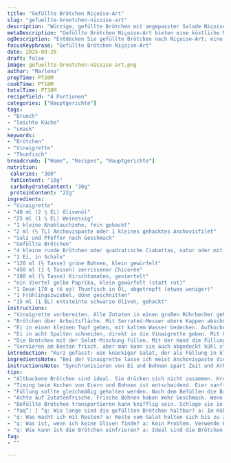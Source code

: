 ```yaml
---
title: "Gefüllte Brötchen Niçoise-Art"
slug: "gefuellte-broetchen-nicoise-art"
description: "Würzige, gefüllte Brötchen mit angepasster Salade Niçoise, knackigen Bohnen, frischer Chicorée und einem leicht abgewandeltem Dressing auf Basis von Olivenöl und Weinessig. Gelbes Paprikastück ersetzt rotes, für milderen Geschmack. Perfekt für einen schnellen Mittagstisch oder als sättigender Snack. Variationen bei Ei und Thunfisch für unterschiedliche Texturen. Fokus auf praktische Kochtipps und sensorisches Erkennen der Garstufen."
metaDescription: "Gefüllte Brötchen Niçoise-Art bieten eine köstliche Mischung aus Aromen und Texturen für einen schnellen Snack oder Mittagstisch"
ogDescription: "Entdecken Sie gefüllte Brötchen nach Niçoise-Art; eine Kombination aus knackigen Zutaten und einer geschmackvollen Vinaigrette für frischen Genuss"
focusKeyphrase: "Gefüllte Brötchen Niçoise-Art"
date: 2025-09-26
draft: false
image: gefuellte-broetchen-nicoise-art.png
author: "Marlena"
prepTime: PT20M
cookTime: PT18M
totalTime: PT38M
recipeYield: "4 Portionen"
categories: ["Hauptgerichte"]
tags:
- "Brunch"
- "leichte Küche"
- "snack"
keywords:
- "Brötchen"
- "Vinaigrette"
- "Thunfisch"
breadcrumb: ["Home", "Recipes", "Hauptgerichte"]
nutrition: 
 calories: "380"
 fatContent: "16g"
 carbohydrateContent: "30g"
 proteinContent: "22g"
ingredients:
- "Vinaigrette"
- "40 ml (2 ½ EL) Olivenöl"
- "25 ml (1 ½ EL) Weinessig"
- "1 kleine Knoblauchzehe, fein gehackt"
- "2 ml (½ TL) Anchovispaste oder 1 kleines gehacktes Anchovisfilet"
- "Salz und Pfeffer nach Geschmack"
- "Gefüllte Brötchen"
- "4 kleine runde Brötchen oder quadratische Ciabattas, natur oder mit Oliven"
- "1 Ei, in Schale"
- "120 ml (½ Tasse) grüne Bohnen, klein gewürfelt"
- "450 ml (1 ¾ Tassen) zerrissener Chicorée"
- "100 ml (⅓ Tasse) Kirschtomaten, geviertelt"
- "ein Viertel gelbe Paprika, klein gewürfelt (statt rot)"
- "1 Dose 170 g (6 oz) Thunfisch in Öl, abgetropft (etwas weniger)"
- "1 Frühlingszwiebel, dünn geschnitten"
- "15 ml (1 EL) entsteinte schwarze Oliven, gehackt"
instructions:
- "Vinaigrette vorbereiten. Alle Zutaten in einen großen Rührbecher geben; mit Salz und Pfeffer würzen. Gut verrühren, bis die Knoblauchstücke fast verschwinden. Die Pasta-Anchovis macht die Soße sämig und gibt Tiefe. Beiseitestellen, damit sich Aromen verbinden."
- "Brötchen über Arbeitsfläche. Mit Serrated-Messer obere Kappen abschneiden. Innen etwas vom Brot herauskratzen, aber nicht zu viel — sonst fällt alles auseinander. Altbackenes Brötchen eignet sich besser, da es fester ist und nicht so matscht. Die ausgelöschten Brotkrumen unbedingt für Paniermehl oder Suppe aufbewahren."
- "Ei in einen kleinen Topf geben, mit kaltem Wasser bedecken. Aufkochen, dann Hitze runterdrehen und noch 5–7 Minuten sacht köcheln. Ein Bild vom Kochprozess: Sobald das Wasser minimal blubbert, Zeit beginnen. Gleichzeitig grüne Bohnen mit reinwerfen, leicht salzen und 3–4 Minuten ziehen lassen, bis sie noch etwas Biss haben. Anschließend abgießen und in Eiswasser abkühlen, um den Garprozess zu stoppen und Farbe zu behalten. Ei pellen, sollte weich aber fest sein."
- "Ei in acht Spalten schneiden, direkt in die Vinaigrette geben. Mit Chicorée, Tomaten, Paprika, Thunfisch, Frühlingszwiebeln und Oliven vermengen. Wichtig: nicht zu stark rühren, damit die Stücke erhalten bleiben. Salzen, pfeffern. Das Mittelstück vom Ei gibt feine Textur, das Eigelb für Cremigkeit. Wenn kein Chicorée, Romana oder Rucola sind die beste Alternativen."
- "Die Brötchen mit der Salat-Mischung füllen. Mit der Hand die Füllung leicht andrücken, aber nicht pressen, damit die Texturen spürbar bleiben. Deckel draufsetzen, leicht andrücken, damit kein Inhalt herausfällt. Wer's transportieren will, Aluminiumfolie drumwickeln und sicherstellen, dass die Füchse nicht verrutschen."
- "Servieren am besten frisch, aber man kann sie auch abgedeckt kühl stellen. Vor dem Verzehr auf Zimmertemperatur bringen, damit sich Aromen besser entfalten. Wer mag, gibt noch frisches Basilikum oder Zitrone darüber für mehr Frische."
introduction: "Kurz gefasst: ein knackiger Salat, der als Füllung in kleinen Brötchen funktioniert. Ich habe beim Probieren festgestellt, dass die klassische Salade Niçoise mit rotem Paprika schnell zu dominant wird. Deshalb ersetzte ich ihn durch gelbe Paprika, milder und süßer. Das Dressing braucht die richtige Balance zwischen säuerlich und würzig, das gelingt mit weniger Essig und mehr feiner Anchovipaste, die dem Ganzen Tiefe verleiht. Kochen von Ei und Bohnen synchronisiert, spart Zeit und sorgt für Frische — kein zerkochter, sondern bissfester Biss ist entscheidend. Die Brötchen vorher ausheben ist ein Muss, sonst wird's zu trocken und die Füllung passt nicht richtig rein. Ein bewährtes Prinzip, das sich immer wieder auszahlt."
ingredientsNote: "Bei der Vinaigrette lasse ich meist Anchovispaste die Wahl, frisches Anchovis fein gehackt ist eine gute Alternative, bringt aber zusätzliche Textur. Wichtig: Knoblauch sehr fein hacken oder sogar pressen, sonst bleibt er zu präsent und kann den frischen Charakter überdecken. Beim Ei auf Frische achten, kleine Eier kochen gleichmäßiger. Statt grünen Bohnen eignen sich auch zarte Zuckerschoten oder grüne Spargelstücke für Saisonvarianten. Chicorée ist klassisch, wer bitter meidet, kann Mildsalat verwenden, der bringt trotzdem Volumen. Kirschtomaten sind süß und saftig, Roma-Tomaten funktionieren, aber frischer Geschmack leidet. Oliven am besten schwarze, entsteinte, nicht zu salzig, sonst wird das Dressing dominiert. Frühlingszwiebeln helfen bei der Frische - wenn keine verfügbar, milde rote Zwiebeln in dünnen Scheiben taugen auch."
instructionsNote: "Synchronisieren von Ei und Bohnen spart Zeit und Arbeitsgänge. Das Wasser darf ruhig leicht köcheln, wildes Kochen zerreißt die Eier. Die visuelle Kontrolle der Garzeit wichtiger als genaue Minuten. Bohnenschnitt testet man, indem man ein Stück mit Daumen und Zeigefinger zwischenpresst: bissfest, nicht matschig. Das Auskühlen in Eiswasser ist entscheidend, damit die grüne Farbe erhalten bleibt. Die Salatmischung nicht zu lange ziehen lassen, sonst verliert sie Knackigkeit und wird wässrig. Beim Befüllen der Brötchen mit leichtem Druck arbeiten – man will festen, aber nicht gequetschten Salat; Texturverletzungen vermeiden. Altbackenes Brot eignet sich besser, sonst reißt die Kruste zu schnell ein. Wer unterwegs Füllung verliert, kann die Brötchen in Pergamentpapier wickeln, das hält alles zusammen."
tips:
- "Altbackene Brötchen sind ideal. Sie drücken sich nicht zusammen. Krusten brechen nicht leicht. Frische Brötchen können matschig werden. Bei der Vinaigrette ist es wichtig, die Mengen gut abzumessen. Zu viel Essig ruinieren den Geschmack. Anchovispaste vorsichtig dosieren, bringt Tiefe ohne Überforderung."
- "Timing beim Kochen von Eiern und Bohnen ist entscheidend. Eier sanft köcheln, aber nicht auf zu hoher Hitze. Bohnen ins kochende Wasser werfen, leicht salzen. Aus dem Wasser nehmen, sobald sie leuchtend grün sind. In Eiswasser legen, um Biss und Farbe zu erhalten. Das ist der Schlüssel zu knackigen Bohnen."
- "Füllung sollte gleichmäßig gehalten werden. Nach dem Befüllen die Brötchen leicht eindrücken, nicht zu fest. Damit bleiben die Texturen erhalten. Wer etwas mehr Pepp will, kann die Oliven gegen zarte Zuckerschoten austauschen. Die Farben sind wichtig, das Auge isst mit, eine schöne Präsentation steigert die Freude."
- "Achte auf Zutatenfrische. Frische Bohnen haben mehr Geschmack. Wenn nicht verfügbar, sind gefrorene eine Alternative. Hygiene ist wichtig, Knoblauch muss sehr fein gehackt werden. Grob kann er beißen und unangenehm wirken. Die Mischung nicht zu lange stehen lassen; sonst wird es wässrig. Dirigieren ist hier wichtig."
- "Befüllte Brötchen transportieren kann knifflig sein. Schlage sie in Aluminiumfolie ein. Das hält alles zusammen. Übrigens beim Abschmecken der Vinaigrette sollte die Balance stimmen. Zu viel Salz sorgt für einen faden Eindruck. Am besten gleich verkosten, wenn alles verbunden ist."
- "faq”: [ “q: Wie lange sind die gefüllten Brötchen haltbar? a: Im Kühlschrank maximal einen Tag. Frisch schmecken sie am besten. Kühl halten, sonst verlieren sie ihre Knackigkeit."
- "q: Was macht ich mit Resten? a: Reste vom Salat halten sich bis zu zwei Tage. Über einen frischen grünen Salat geben. Oder die Füllung als Dips verwenden. Passt gut zu Crackern oder Gemüsesticks."
- "q: Was ist, wenn ich keine Oliven finde? a: Kein Problem. Verwende Kapern. Sie bieten eine ähnliche Salzigkeit. Ansprüche bewusst reduzieren, damit die Sauce nicht überlagert."
- "q: Wie kann ich die Brötchen einfrieren? a: Ideal sind die Brötchen ohne Füllung. Kalt lagern, so bleibt die Frische erhalten. Füllung separat einfrieren und später kombinieren."
faq:
- ""

---
```

